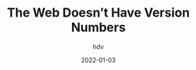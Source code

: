 ---
author: hdv
date: 2022-01-03
tags:
  - versioning
  - meta
target_url: https://hiddedevries.nl/en/blog/2022-01-03-the-web-doesnt-have-version-numbers
title: The Web Doesn’t Have Version Numbers
---